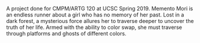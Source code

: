 A project done for CMPM/ARTG 120 at UCSC Spring 2019. Memento Mori is an endless runner about a girl who has no memory of her past. Lost in a dark forest, a mysterious force allures her to traverse deeper to uncover the truth of her life. Armed with the ability to color swap, she must traverse through platforms and ghosts of different colors.
